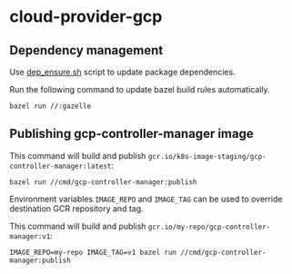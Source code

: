 # cloud-provider-gcp

## Dependency management

Use [dep_ensure.sh](./tools/dep_ensure.sh) script to update package dependencies. 

Run the following command to update bazel build rules automatically.

```shell
bazel run //:gazelle
```

## Publishing gcp-controller-manager image

This command will build and publish
`gcr.io/k8s-image-staging/gcp-controller-manager:latest`:

```
bazel run //cmd/gcp-controller-manager:publish
```

Environment variables `IMAGE_REPO` and `IMAGE_TAG` can be used to override
destination GCR repository and tag.

This command will build and publish
`gcr.io/my-repo/gcp-controller-manager:v1`:


```
IMAGE_REPO=my-repo IMAGE_TAG=v1 bazel run //cmd/gcp-controller-manager:publish
```
